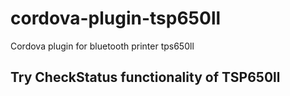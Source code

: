# cordova-plugin-tsp650ll
Cordova plugin for bluetooth printer tps650ll

## Try CheckStatus functionality of TSP650ll
